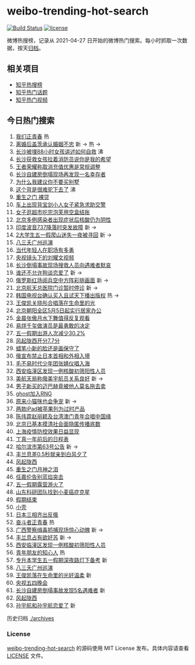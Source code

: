 # weibo-trending-hot-search

[![Build Status](https://github.com/justjavac/weibo-trending-hot-search/workflows/ci/badge.svg?branch=master)](https://github.com/justjavac/weibo-trending-hot-search/actions)
[![license](https://img.shields.io/github/license/justjavac/weibo-trending-hot-search)](https://github.com/justjavac/weibo-trending-hot-search/blob/master/LICENSE)

微博热搜榜，记录从 2021-04-27 日开始的微博热门搜索。每小时抓取一次数据，按天[归档](./archives)。

## 相关项目

- [知乎热搜榜](https://github.com/justjavac/zhihu-trending-top-search)
- [知乎热门话题](https://github.com/justjavac/zhihu-trending-hot-questions)
- [知乎热门视频](https://github.com/justjavac/zhihu-trending-hot-video)

## 今日热门搜索

<!-- BEGIN -->
<!-- 最后更新时间 Thu May 05 2022 02:19:42 GMT+0800 (China Standard Time) -->

1. [我们正青春](https://s.weibo.com//weibo?q=%23%E6%88%91%E4%BB%AC%E6%AD%A3%E9%9D%92%E6%98%A5%23&Refer=new_time)
   热
1. [离婚后盖茨承认婚姻不忠](https://s.weibo.com//weibo?q=%23%E7%A6%BB%E5%A9%9A%E5%90%8E%E7%9B%96%E8%8C%A8%E6%89%BF%E8%AE%A4%E5%A9%9A%E5%A7%BB%E4%B8%8D%E5%BF%A0%23&Refer=top)
   新 -> 热 ->
1. [长沙被埋88小时女孩讲述如何自救](https://s.weibo.com//weibo?q=%23%E9%95%BF%E6%B2%99%E8%A2%AB%E5%9F%8B88%E5%B0%8F%E6%97%B6%E5%A5%B3%E5%AD%A9%E8%AE%B2%E8%BF%B0%E5%A6%82%E4%BD%95%E8%87%AA%E6%95%91%23&Refer=top)
   沸
1. [长沙获救女孩拉着消防员说你是我的希望](https://s.weibo.com//weibo?q=%23%E9%95%BF%E6%B2%99%E8%8E%B7%E6%95%91%E5%A5%B3%E5%AD%A9%E6%8B%89%E7%9D%80%E6%B6%88%E9%98%B2%E5%91%98%E8%AF%B4%E4%BD%A0%E6%98%AF%E6%88%91%E7%9A%84%E5%B8%8C%E6%9C%9B%23&Refer=top)
1. [王者荣耀称取消充值优惠是常规调整](https://s.weibo.com//weibo?q=%23%E7%8E%8B%E8%80%85%E8%8D%A3%E8%80%80%E7%A7%B0%E5%8F%96%E6%B6%88%E5%85%85%E5%80%BC%E4%BC%98%E6%83%A0%E6%98%AF%E5%B8%B8%E8%A7%84%E8%B0%83%E6%95%B4%23&Refer=top)
1. [长沙自建房倒塌现场再发现一名幸存者](https://s.weibo.com//weibo?q=%23%E9%95%BF%E6%B2%99%E8%87%AA%E5%BB%BA%E6%88%BF%E5%80%92%E5%A1%8C%E7%8E%B0%E5%9C%BA%E5%86%8D%E5%8F%91%E7%8E%B0%E4%B8%80%E5%90%8D%E5%B9%B8%E5%AD%98%E8%80%85%23&Refer=top)
1. [为什么我建议你不要买别墅](https://s.weibo.com//weibo?q=%23%E4%B8%BA%E4%BB%80%E4%B9%88%E6%88%91%E5%BB%BA%E8%AE%AE%E4%BD%A0%E4%B8%8D%E8%A6%81%E4%B9%B0%E5%88%AB%E5%A2%85%23&Refer=top)
1. [这个背是很难驼下去了](https://s.weibo.com//weibo?q=%23%E8%BF%99%E4%B8%AA%E8%83%8C%E6%98%AF%E5%BE%88%E9%9A%BE%E9%A9%BC%E4%B8%8B%E5%8E%BB%E4%BA%86%23&Refer=top)
   沸
1. [重生之门 裸贷](https://s.weibo.com//weibo?q=%E9%87%8D%E7%94%9F%E4%B9%8B%E9%97%A8%20%E8%A3%B8%E8%B4%B7&Refer=top)
1. [车上出现背宝剑小人女子紧急求助交警](https://s.weibo.com//weibo?q=%23%E8%BD%A6%E4%B8%8A%E5%87%BA%E7%8E%B0%E8%83%8C%E5%AE%9D%E5%89%91%E5%B0%8F%E4%BA%BA%E5%A5%B3%E5%AD%90%E7%B4%A7%E6%80%A5%E6%B1%82%E5%8A%A9%E4%BA%A4%E8%AD%A6%23&Refer=top)
1. [女子逛超市吃完泡芙用空盒结账](https://s.weibo.com//weibo?q=%23%E5%A5%B3%E5%AD%90%E9%80%9B%E8%B6%85%E5%B8%82%E5%90%83%E5%AE%8C%E6%B3%A1%E8%8A%99%E7%94%A8%E7%A9%BA%E7%9B%92%E7%BB%93%E8%B4%A6%23&Refer=top)
1. [北京多例感染者出现症状后核酸仍为阴性](https://s.weibo.com//weibo?q=%23%E5%8C%97%E4%BA%AC%E5%A4%9A%E4%BE%8B%E6%84%9F%E6%9F%93%E8%80%85%E5%87%BA%E7%8E%B0%E7%97%87%E7%8A%B6%E5%90%8E%E6%A0%B8%E9%85%B8%E4%BB%8D%E4%B8%BA%E9%98%B4%E6%80%A7%23&Refer=top)
1. [印度波音737降落时突发故障](https://s.weibo.com//weibo?q=%23%E5%8D%B0%E5%BA%A6%E6%B3%A2%E9%9F%B3737%E9%99%8D%E8%90%BD%E6%97%B6%E7%AA%81%E5%8F%91%E6%95%85%E9%9A%9C%23&Refer=top)
   新 ->
1. [2大学生五一假爬山迷失一夜被寻回](https://s.weibo.com//weibo?q=%232%E5%A4%A7%E5%AD%A6%E7%94%9F%E4%BA%94%E4%B8%80%E5%81%87%E7%88%AC%E5%B1%B1%E8%BF%B7%E5%A4%B1%E4%B8%80%E5%A4%9C%E8%A2%AB%E5%AF%BB%E5%9B%9E%23&Refer=top)
   新 ->
1. [八三夭广州巡演](https://s.weibo.com//weibo?q=%E5%85%AB%E4%B8%89%E5%A4%AD%E5%B9%BF%E5%B7%9E%E5%B7%A1%E6%BC%94&Refer=top)
1. [当代年轻人在职场有多勇](https://s.weibo.com//weibo?q=%23%E5%BD%93%E4%BB%A3%E5%B9%B4%E8%BD%BB%E4%BA%BA%E5%9C%A8%E8%81%8C%E5%9C%BA%E6%9C%89%E5%A4%9A%E5%8B%87%23&Refer=top)
1. [央视镜头下的刘耀文视频](https://s.weibo.com//weibo?q=%23%E5%A4%AE%E8%A7%86%E9%95%9C%E5%A4%B4%E4%B8%8B%E7%9A%84%E5%88%98%E8%80%80%E6%96%87%E8%A7%86%E9%A2%91%23&Refer=top)
1. [长沙倒塌事故现场搜救人员向遇难者默哀](https://s.weibo.com//weibo?q=%23%E9%95%BF%E6%B2%99%E5%80%92%E5%A1%8C%E4%BA%8B%E6%95%85%E7%8E%B0%E5%9C%BA%E6%90%9C%E6%95%91%E4%BA%BA%E5%91%98%E5%90%91%E9%81%87%E9%9A%BE%E8%80%85%E9%BB%98%E5%93%80%23&Refer=top)
1. [谁还不允许狗谈恋爱了](https://s.weibo.com//weibo?q=%23%E8%B0%81%E8%BF%98%E4%B8%8D%E5%85%81%E8%AE%B8%E7%8B%97%E8%B0%88%E6%81%8B%E7%88%B1%E4%BA%86%23&Refer=top)
   新 ->
1. [俄罗斯红场阅兵空中方阵彩排画面](https://s.weibo.com//weibo?q=%23%E4%BF%84%E7%BD%97%E6%96%AF%E7%BA%A2%E5%9C%BA%E9%98%85%E5%85%B5%E7%A9%BA%E4%B8%AD%E6%96%B9%E9%98%B5%E5%BD%A9%E6%8E%92%E7%94%BB%E9%9D%A2%23&Refer=top)
   新 ->
1. [北京航天总医院门诊暂时停诊](https://s.weibo.com//weibo?q=%23%E5%8C%97%E4%BA%AC%E8%88%AA%E5%A4%A9%E6%80%BB%E5%8C%BB%E9%99%A2%E9%97%A8%E8%AF%8A%E6%9A%82%E6%97%B6%E5%81%9C%E8%AF%8A%23&Refer=top)
   新 ->
1. [韩国电视台确认买入且试天下播出版权](https://s.weibo.com//weibo?q=%23%E9%9F%A9%E5%9B%BD%E7%94%B5%E8%A7%86%E5%8F%B0%E7%A1%AE%E8%AE%A4%E4%B9%B0%E5%85%A5%E4%B8%94%E8%AF%95%E5%A4%A9%E4%B8%8B%E6%92%AD%E5%87%BA%E7%89%88%E6%9D%83%23&Refer=top)
   热 ->
1. [王俊凯关晓彤合唱落在生命里的光](https://s.weibo.com//weibo?q=%23%E7%8E%8B%E4%BF%8A%E5%87%AF%E5%85%B3%E6%99%93%E5%BD%A4%E5%90%88%E5%94%B1%E8%90%BD%E5%9C%A8%E7%94%9F%E5%91%BD%E9%87%8C%E7%9A%84%E5%85%89%23&Refer=top)
1. [北京朝阳全区5月5日起实行居家办公](https://s.weibo.com//weibo?q=%23%E5%8C%97%E4%BA%AC%E6%9C%9D%E9%98%B3%E5%85%A8%E5%8C%BA5%E6%9C%885%E6%97%A5%E8%B5%B7%E5%AE%9E%E8%A1%8C%E5%B1%85%E5%AE%B6%E5%8A%9E%E5%85%AC%23&Refer=top)
1. [金晨张傲月水下舞值得反复观看](https://s.weibo.com//weibo?q=%23%E9%87%91%E6%99%A8%E5%BC%A0%E5%82%B2%E6%9C%88%E6%B0%B4%E4%B8%8B%E8%88%9E%E5%80%BC%E5%BE%97%E5%8F%8D%E5%A4%8D%E8%A7%82%E7%9C%8B%23&Refer=top)
1. [易烊千玺做演员是最勇敢的决定](https://s.weibo.com//weibo?q=%23%E6%98%93%E7%83%8A%E5%8D%83%E7%8E%BA%E5%81%9A%E6%BC%94%E5%91%98%E6%98%AF%E6%9C%80%E5%8B%87%E6%95%A2%E7%9A%84%E5%86%B3%E5%AE%9A%23&Refer=top)
1. [五一假期出游人次减少30.2%](https://s.weibo.com//weibo?q=%23%E4%BA%94%E4%B8%80%E5%81%87%E6%9C%9F%E5%87%BA%E6%B8%B8%E4%BA%BA%E6%AC%A1%E5%87%8F%E5%B0%9130.2%25%23&Refer=top)
1. [风起陇西开分7.7分](https://s.weibo.com//weibo?q=%23%E9%A3%8E%E8%B5%B7%E9%99%87%E8%A5%BF%E5%BC%80%E5%88%867.7%E5%88%86%23&Refer=top)
1. [蜡笔小新的脸还是画保守了](https://s.weibo.com//weibo?q=%23%E8%9C%A1%E7%AC%94%E5%B0%8F%E6%96%B0%E7%9A%84%E8%84%B8%E8%BF%98%E6%98%AF%E7%94%BB%E4%BF%9D%E5%AE%88%E4%BA%86%23&Refer=top)
1. [俄宣布禁止日本首相和外相入境](https://s.weibo.com//weibo?q=%23%E4%BF%84%E5%AE%A3%E5%B8%83%E7%A6%81%E6%AD%A2%E6%97%A5%E6%9C%AC%E9%A6%96%E7%9B%B8%E5%92%8C%E5%A4%96%E7%9B%B8%E5%85%A5%E5%A2%83%23&Refer=top)
1. [毛不易时代少年团张婧仪唱入海](https://s.weibo.com//weibo?q=%23%E6%AF%9B%E4%B8%8D%E6%98%93%E6%97%B6%E4%BB%A3%E5%B0%91%E5%B9%B4%E5%9B%A2%E5%BC%A0%E5%A9%A7%E4%BB%AA%E5%94%B1%E5%85%A5%E6%B5%B7%23&Refer=top)
1. [西安临潼区发现一例核酸初筛阳性人员](https://s.weibo.com//weibo?q=%E8%A5%BF%E5%AE%89%E4%B8%B4%E6%BD%BC%E5%8C%BA%E5%8F%91%E7%8E%B0%E4%B8%80%E4%BE%8B%E6%A0%B8%E9%85%B8%E5%88%9D%E7%AD%9B%E9%98%B3%E6%80%A7%E4%BA%BA%E5%91%98&Refer=top)
1. [美航天局称俄美宇航员关系良好](https://s.weibo.com//weibo?q=%23%E7%BE%8E%E8%88%AA%E5%A4%A9%E5%B1%80%E7%A7%B0%E4%BF%84%E7%BE%8E%E5%AE%87%E8%88%AA%E5%91%98%E5%85%B3%E7%B3%BB%E8%89%AF%E5%A5%BD%23&Refer=top)
   新 ->
1. [男子新买的迈巴赫竟被他人莫名拖去卖](https://s.weibo.com//weibo?q=%23%E7%94%B7%E5%AD%90%E6%96%B0%E4%B9%B0%E7%9A%84%E8%BF%88%E5%B7%B4%E8%B5%AB%E7%AB%9F%E8%A2%AB%E4%BB%96%E4%BA%BA%E8%8E%AB%E5%90%8D%E6%8B%96%E5%8E%BB%E5%8D%96%23&Refer=top)
1. [ghost加入RNG](https://s.weibo.com//weibo?q=%23ghost%E5%8A%A0%E5%85%A5RNG%23&Refer=top)
1. [原来小猫咪也会争宠](https://s.weibo.com//weibo?q=%23%E5%8E%9F%E6%9D%A5%E5%B0%8F%E7%8C%AB%E5%92%AA%E4%B9%9F%E4%BC%9A%E4%BA%89%E5%AE%A0%23&Refer=top)
   新 ->
1. [两款iPad被苹果列为过时产品](https://s.weibo.com//weibo?q=%23%E4%B8%A4%E6%AC%BEiPad%E8%A2%AB%E8%8B%B9%E6%9E%9C%E5%88%97%E4%B8%BA%E8%BF%87%E6%97%B6%E4%BA%A7%E5%93%81%23&Refer=top)
1. [陈伟霆赵丽颖及台湾澳门青年合唱中国缘](https://s.weibo.com//weibo?q=%23%E9%99%88%E4%BC%9F%E9%9C%86%E8%B5%B5%E4%B8%BD%E9%A2%96%E5%8F%8A%E5%8F%B0%E6%B9%BE%E6%BE%B3%E9%97%A8%E9%9D%92%E5%B9%B4%E5%90%88%E5%94%B1%E4%B8%AD%E5%9B%BD%E7%BC%98%23&Refer=top)
1. [北京已基本摸清社会面隐匿传播底数](https://s.weibo.com//weibo?q=%23%E5%8C%97%E4%BA%AC%E5%B7%B2%E5%9F%BA%E6%9C%AC%E6%91%B8%E6%B8%85%E7%A4%BE%E4%BC%9A%E9%9D%A2%E9%9A%90%E5%8C%BF%E4%BC%A0%E6%92%AD%E5%BA%95%E6%95%B0%23&Refer=top)
1. [上海疫情防控效果日益显现](https://s.weibo.com//weibo?q=%23%E4%B8%8A%E6%B5%B7%E7%96%AB%E6%83%85%E9%98%B2%E6%8E%A7%E6%95%88%E6%9E%9C%E6%97%A5%E7%9B%8A%E6%98%BE%E7%8E%B0%23&Refer=top)
1. [丁真一年前后的日程表](https://s.weibo.com//weibo?q=%23%E4%B8%81%E7%9C%9F%E4%B8%80%E5%B9%B4%E5%89%8D%E5%90%8E%E7%9A%84%E6%97%A5%E7%A8%8B%E8%A1%A8%23&Refer=top)
1. [哈尔滨市第63号公告](https://s.weibo.com//weibo?q=%23%E5%93%88%E5%B0%94%E6%BB%A8%E5%B8%82%E7%AC%AC63%E5%8F%B7%E5%85%AC%E5%91%8A%23&Refer=top)
   新 ->
1. [丰兰息差0.5秒就亲到白风夕了](https://s.weibo.com//weibo?q=%23%E4%B8%B0%E5%85%B0%E6%81%AF%E5%B7%AE0.5%E7%A7%92%E5%B0%B1%E4%BA%B2%E5%88%B0%E7%99%BD%E9%A3%8E%E5%A4%95%E4%BA%86%23&Refer=top)
1. [风起陇西](https://s.weibo.com//weibo?q=%23%E9%A3%8E%E8%B5%B7%E9%99%87%E8%A5%BF%23&Refer=top)
1. [重生之门月神之泪](https://s.weibo.com//weibo?q=%23%E9%87%8D%E7%94%9F%E4%B9%8B%E9%97%A8%E6%9C%88%E7%A5%9E%E4%B9%8B%E6%B3%AA%23&Refer=top)
1. [任嘉伦告别蓝焰突击](https://s.weibo.com//weibo?q=%23%E4%BB%BB%E5%98%89%E4%BC%A6%E5%91%8A%E5%88%AB%E8%93%9D%E7%84%B0%E7%AA%81%E5%87%BB%23&Refer=top)
1. [五一假期露营游火了](https://s.weibo.com//weibo?q=%23%E4%BA%94%E4%B8%80%E5%81%87%E6%9C%9F%E9%9C%B2%E8%90%A5%E6%B8%B8%E7%81%AB%E4%BA%86%23&Refer=top)
1. [山东科研团队找到小麦癌症克星](https://s.weibo.com//weibo?q=%23%E5%B1%B1%E4%B8%9C%E7%A7%91%E7%A0%94%E5%9B%A2%E9%98%9F%E6%89%BE%E5%88%B0%E5%B0%8F%E9%BA%A6%E7%99%8C%E7%97%87%E5%85%8B%E6%98%9F%23&Refer=top)
1. [假期结束](https://s.weibo.com//weibo?q=%E5%81%87%E6%9C%9F%E7%BB%93%E6%9D%9F&Refer=top)
1. [小壳](https://s.weibo.com//weibo?q=%E5%B0%8F%E5%A3%B3&Refer=top)
1. [日本三相齐出反俄](https://s.weibo.com//weibo?q=%23%E6%97%A5%E6%9C%AC%E4%B8%89%E7%9B%B8%E9%BD%90%E5%87%BA%E5%8F%8D%E4%BF%84%23&Refer=top)
1. [奋斗者正青春](https://s.weibo.com//weibo?q=%23%E5%A5%8B%E6%96%97%E8%80%85%E6%AD%A3%E9%9D%92%E6%98%A5%23&Refer=new_time)
   热
1. [广西警察缉毒抓捕现场惊心动魄](https://s.weibo.com//weibo?q=%23%E5%B9%BF%E8%A5%BF%E8%AD%A6%E5%AF%9F%E7%BC%89%E6%AF%92%E6%8A%93%E6%8D%95%E7%8E%B0%E5%9C%BA%E6%83%8A%E5%BF%83%E5%8A%A8%E9%AD%84%23&Refer=top)
   新 ->
1. [丰兰息占有欲好苏](https://s.weibo.com//weibo?q=%23%E4%B8%B0%E5%85%B0%E6%81%AF%E5%8D%A0%E6%9C%89%E6%AC%B2%E5%A5%BD%E8%8B%8F%23&Refer=top)
   新 ->
1. [西安临潼区发现一例核酸初筛阳性人员](https://s.weibo.com//weibo?q=%23%E8%A5%BF%E5%AE%89%E4%B8%B4%E6%BD%BC%E5%8C%BA%E5%8F%91%E7%8E%B0%E4%B8%80%E4%BE%8B%E6%A0%B8%E9%85%B8%E5%88%9D%E7%AD%9B%E9%98%B3%E6%80%A7%E4%BA%BA%E5%91%98%23&Refer=top)
1. [青年朋友的知心人](https://s.weibo.com//weibo?q=%23%E9%9D%92%E5%B9%B4%E6%9C%8B%E5%8F%8B%E7%9A%84%E7%9F%A5%E5%BF%83%E4%BA%BA%23&Refer=new_time)
   热
1. [专升本学生五一假期深夜路灯下备考](https://s.weibo.com//weibo?q=%23%E4%B8%93%E5%8D%87%E6%9C%AC%E5%AD%A6%E7%94%9F%E4%BA%94%E4%B8%80%E5%81%87%E6%9C%9F%E6%B7%B1%E5%A4%9C%E8%B7%AF%E7%81%AF%E4%B8%8B%E5%A4%87%E8%80%83%23&Refer=top)
   新
1. [八三夭广州巡演](https://s.weibo.com//weibo?q=%23%E5%85%AB%E4%B8%89%E5%A4%AD%E5%B9%BF%E5%B7%9E%E5%B7%A1%E6%BC%94%23&Refer=top)
1. [王俊凯落在生命里的光好温柔](https://s.weibo.com//weibo?q=%23%E7%8E%8B%E4%BF%8A%E5%87%AF%E8%90%BD%E5%9C%A8%E7%94%9F%E5%91%BD%E9%87%8C%E7%9A%84%E5%85%89%E5%A5%BD%E6%B8%A9%E6%9F%94%23&Refer=top)
   新
1. [央视五四晚会](https://s.weibo.com//weibo?q=%E5%A4%AE%E8%A7%86%E4%BA%94%E5%9B%9B%E6%99%9A%E4%BC%9A&Refer=top)
1. [长沙自建房倒塌事故发现5名遇难者](https://s.weibo.com//weibo?q=%23%E9%95%BF%E6%B2%99%E8%87%AA%E5%BB%BA%E6%88%BF%E5%80%92%E5%A1%8C%E4%BA%8B%E6%95%85%E5%8F%91%E7%8E%B05%E5%90%8D%E9%81%87%E9%9A%BE%E8%80%85%23&Refer=top)
   新
1. [风起陇西](https://s.weibo.com//weibo?q=%E9%A3%8E%E8%B5%B7%E9%99%87%E8%A5%BF&Refer=top)
1. [孙宇航和孙宇航恋爱了](https://s.weibo.com//weibo?q=%23%E5%AD%99%E5%AE%87%E8%88%AA%E5%92%8C%E5%AD%99%E5%AE%87%E8%88%AA%E6%81%8B%E7%88%B1%E4%BA%86%23&Refer=top)
   新

<!-- END -->

历史归档 [./archives](./archives)

### License

[weibo-trending-hot-search](https://github.com/justjavac/weibo-trending-hot-search)
的源码使用 MIT License 发布。具体内容请查看 [LICENSE](./LICENSE) 文件。

